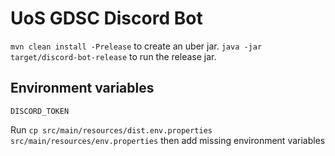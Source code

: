 # UoS GDSC Discord Bot

`mvn clean install -Prelease` to create an uber jar.
`java -jar target/discord-bot-release` to run the release jar.

## Environment variables
`DISCORD_TOKEN`

Run `cp src/main/resources/dist.env.properties src/main/resources/env.properties` then add missing environment variables

